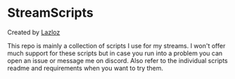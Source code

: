 # StreamScripts
Created by [Lazloz](https://twitch.tv/lazloz)

This repo is mainly a collection of scripts I use for my streams. I won't offer much support for these scripts but in case you run into a problem you can open an issue or message me on discord. Also refer to the individual scripts readme and requirements when you want to try them.
